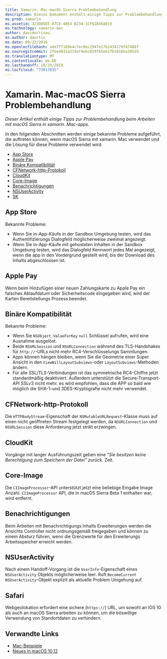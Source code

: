 ```yaml
---
title: Xamarin. Mac-macOS Sierra Problembehandlung
description: Dieses Dokument enthält einige Tipps zur Problembehandlung beim Arbeiten mit macOS Sierra in xamarin. Mac-apps. Tipps beziehen sich auf den Mac App Store, Apple Pay, binäre Kompatibilität, CFNetwork, cloudkit usw.
ms.prod: xamarin
ms.assetid: 323DD5EE-87CE-48E4-B234-1CF61B45A019
ms.technology: xamarin-mac
author: davidortinau
ms.author: daortin
ms.date: 09/22/2016
ms.openlocfilehash: a4e7f7169e4c7ec0ec2947e17b1434179f47488f
ms.sourcegitcommit: 2fbe4932a319af4ebc829f65eb1fb1816ba305d3
ms.translationtype: MT
ms.contentlocale: de-DE
ms.lasthandoff: 10/29/2019
ms.locfileid: "73017035"
---
```

# <a name="xamarinmac---macos-sierra-troubleshooting"></a>Xamarin. Mac-macOS Sierra Problembehandlung

_Dieser Artikel enthält einige Tipps zur Problembehandlung beim Arbeiten mit macOS Sierra in xamarin. Mac-apps._

In den folgenden Abschnitten werden einige bekannte Probleme aufgeführt, die auftreten können, wenn macOS Sierra mit xamarin. Mac verwendet und die Lösung für diese Probleme verwendet wird:

- [App Store](#App-Store)
- [Apple Pay](#Apple-Pay)
- [Binäre Kompatibilität](#Binary-Compatibility)
- [CFNetwork-http-Protokoll](#CFNetwork-HTTP-Protocol)
- [CloudKit](#CloudKit)
- [Core-Image](#CoreImage)
- [Benachrichtigungen](#Notifications)
- [NSUserActivity](#NSUserActivity)
- [SK](#Safari)

<a name="App-Store" />

## <a name="app-store"></a>App Store

Bekannte Probleme:

- Wenn Sie in-App-Käufe in der Sandbox Umgebung testen, wird das Authentifizierungs Dialogfeld möglicherweise zweimal angezeigt.
- Wenn Sie in-App-Käufe mit gehosteten Inhalten in der Sandbox Umgebung testen, wird das Dialogfeld Kennwort jedes Mal angezeigt, wenn die app in den Vordergrund gestellt wird, bis der Download des Inhalts abgeschlossen ist.

<a name="Apple-Pay" />

## <a name="apple-pay"></a>Apple Pay

Wenn beim Hinzufügen einer neuen Zahlungskarte zu Apple Pay ein falsches Ablaufdatum oder Sicherheitscode eingegeben wird, wird der Karten Bereitstellungs Prozess beendet.

<a name="Binary-Compatibility" />

## <a name="binary-compatibility"></a>Binäre Kompatibilität

Bekannte Probleme:

- Wenn Sie `NSObject.ValueForKey` `null` Schlüssel aufrufen, wird eine Ausnahme ausgelöst.
- Beide `NSURLSession` und `NSURLConnection` während des TLS-Handshakes für `http://`-URLs nicht mehr RC4-Verschlüsselungs Sammlungen.
- Apps können hängen bleiben, wenn Sie die Geometrie einer Super Ansicht in den `ViewWillLayoutSubviews`-oder `LayoutSubviews`-Methoden ändern.
- Für alle SSL/TLS-Verbindungen ist das symmetrische RC4-Chiffre jetzt standardmäßig deaktiviert. Außerdem unterstützt die Secure-Transport-API SSLv3 nicht mehr. es wird empfohlen, dass die APP so bald wie möglich die SHA-1-und 3DES-Kryptografie nicht mehr verwendet.

<a name="CFNetwork-HTTP-Protocol" />

## <a name="cfnetwork-http-protocol"></a>CFNetwork-http-Protokoll

Die `HTTPBodyStream`-Eigenschaft der `NSMutableURLRequest`-Klasse muss auf einen nicht geöffneten Stream festgelegt werden, da `NSURLConnection` und `NSURLSession` diese Anforderung jetzt strikt erzwingen.

<a name="CloudKit" />

## <a name="cloudkit"></a>CloudKit

Vorgänge mit langer Ausführungszeit geben eine _"Sie besitzen keine Berechtigung zum Speichern der Datei" zurück._ Zeit.

<a name="CoreImage" />

## <a name="core-image"></a>Core-Image

Die `CIImageProcessor`-API unterstützt jetzt eine beliebige Eingabe Image Anzahl. `CIImageProcessor` API, die in macOS Sierra Beta 1 enthalten war, wird entfernt.

<a name="Notifications" />

## <a name="notifications"></a>Benachrichtigungen

Beim Arbeiten mit Benachrichtigungs Inhalts Erweiterungen werden die Ansichts Controller nicht ordnungsgemäß freigegeben und können zu einem Absturz führen, wenn die Grenzwerte für den Erweiterungs Arbeitsspeicher erreicht werden.

<a name="NSUserActivity" />

## <a name="nsuseractivity"></a>NSUserActivity

Nach einem Handoff-Vorgang ist die `UserInfo`-Eigenschaft eines `NSUserActivity` Objekts möglicherweise leer. Ruft `BecomeCurrent` `NSUserActivity`-Objekt explizit als aktuelle Problem Umgehung auf.

<a name="Safari" />

## <a name="safari"></a>Safari

Webgeolokation erfordert eine sichere (`https://`) URL, um sowohl an IOS 10 als auch an macOS Sierra arbeiten zu können, um die böswillige Verwendung von Standortdaten zu verhindern.

## <a name="related-links"></a>Verwandte Links

- [Mac-Beispiele](https://docs.microsoft.com/samples/browse/?products=xamarin&term=Xamarin.Mac)
- [Neues in macOS 10,12](https://developer.apple.com/library/prerelease/content/releasenotes/MacOSX/WhatsNewInOSX/Articles/OSXv10.html#//apple_ref/doc/uid/TP40017145-SW1)

